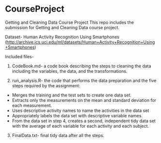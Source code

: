 # CourseProject
Getting and Cleaning Data Course Project
This repo includes the submission for Getting and Cleaning Data course project. 

Dataset- Human Activity Recognition Using Smartphones (http://archive.ics.uci.edu/ml/datasets/Human+Activity+Recognition+Using+Smartphones)

Included files- 
1. CodeBook.md- a code book describing the steps to cleaning the data including the variables, the data, and the transformations.

2. run_analysis.R- the code that performs the data preparation and the five steps required by the assignment:
- Merges the training and the test sets to create one data set.
- Extracts only the measurements on the mean and standard deviation for each measurement. 
- Uses descriptive activity names to name the activities in the data set
- Appropriately labels the data set with descriptive variable names. 
- From the data set in step 4, creates a second, independent tidy data set with the average of each variable for each activity and each subject.

3. FinalData.txt- final tidy data after all the steps. 
